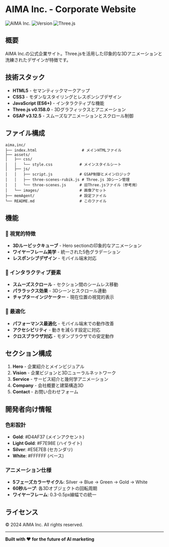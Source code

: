 # AIMA Inc. - Corporate Website

![AIMA Inc.](https://img.shields.io/badge/Status-Live-brightgreen)
![Version](https://img.shields.io/badge/Version-1.0.0-blue)
![Three.js](https://img.shields.io/badge/Three.js-0.158.0-orange)

## 概要

AIMA Inc.の公式企業サイト。Three.jsを活用した印象的な3Dアニメーションと洗練されたデザインが特徴です。

## 技術スタック

- **HTML5** - セマンティックマークアップ
- **CSS3** - モダンなスタイリングとレスポンシブデザイン
- **JavaScript (ES6+)** - インタラクティブな機能
- **Three.js v0.158.0** - 3Dグラフィックスとアニメーション
- **GSAP v3.12.5** - スムーズなアニメーションとスクロール制御

## ファイル構成

```
aima,inc/
├── index.html                    # メインHTMLファイル
├── assets/
│   ├── css/
│   │   └── style.css            # メインスタイルシート
│   ├── js/
│   │   ├── script.js            # GSAP制御とメインロジック
│   │   ├── three-scenes-rubik.js # Three.js 3Dシーン管理
│   │   └── three-scenes.js      # 旧Three.jsファイル（参考用）
│   └── images/                  # 画像アセット
├── memAgent/                    # 設定ファイル
└── README.md                    # このファイル
```

## 機能

### 🎨 視覚的特徴
- **3Dルービックキューブ** - Hero sectionの印象的なアニメーション
- **ワイヤーフレーム美学** - 統一された5色グラデーション
- **レスポンシブデザイン** - モバイル端末対応

### 🚀 インタラクティブ要素
- **スムーズスクロール** - セクション間のシームレス移動
- **パララックス効果** - 3Dシーンとスクロール連動
- **チャプターインジケーター** - 現在位置の視覚的表示

### 📱 最適化
- **パフォーマンス最適化** - モバイル端末での動作改善
- **アクセシビリティ** - 動きを減らす設定に対応
- **クロスブラウザ対応** - モダンブラウザでの安定動作

## セクション構成

1. **Hero** - 企業紹介とメインビジュアル
2. **Vision** - 企業ビジョンと3Dニューラルネットワーク
3. **Service** - サービス紹介と幾何学アニメーション
4. **Company** - 会社概要と建築構造3D
5. **Contact** - お問い合わせフォーム

## 開発者向け情報

### 色彩設計
- **Gold**: #D4AF37 (メインアクセント)
- **Light Gold**: #F7E98E (ハイライト)
- **Silver**: #E5E7EB (セカンダリ)
- **White**: #FFFFFF (ベース)

### アニメーション仕様
- **5フェーズカラーサイクル**: Silver → Blue → Green → Gold → White
- **60秒ループ**: 各3Dオブジェクトの回転周期
- **ワイヤーフレーム**: 0.3-0.5px線幅での統一

## ライセンス

© 2024 AIMA Inc. All rights reserved.

---

**Built with ❤️ for the future of AI marketing**